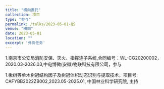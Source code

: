 ```yaml
---
title: "横向委托"
collection: 项目
type: "参与"
permalink: /talks/2023-05-01-QS
venue: "横向"
date: 2023-05-01
location: ""
excerpt: '外协任务'
---
```


1.南京市公安局消防安保、灭火、指挥连子系统,合同编号：WL-CG20200002，2020.03-2026.03,中电博微(安徽)物联科技有限公司，参与

1.楸树等单木树冠结构因子及树冠体积动态识别与提取技术，项目号: CAFYBB2022ZB002,2023.05-2025.01, 中国林业科学研究院, 主持


